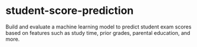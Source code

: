 # student-score-prediction
Build and evaluate a machine learning model to predict student exam scores based on features such as study time, prior grades, parental education, and more.
